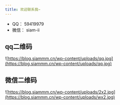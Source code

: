 ```yaml
---
title: 欢迎联系我~
---
```



- QQ： 59419979
- 微信： siam-ii

## qq二维码
![https://blog.siammm.cn/wp-content/uploads/qq.jpg](https://blog.siammm.cn/wp-content/uploads/qq.jpg)

## 微信二维码


![https://blog.siammm.cn/wp-content/uploads/2x2.jpg](https://blog.siammm.cn/wp-content/uploads/wx2.jpg)




<br/><br/><br/><br/><br/><br/><br/><br/><br/><br/><br/>